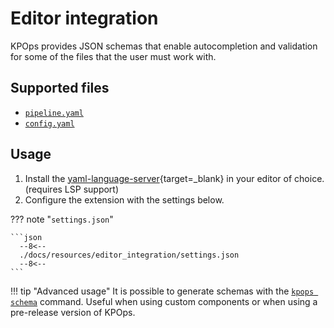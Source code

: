 # Editor integration

KPOps provides JSON schemas that enable autocompletion and validation for some of the files that the user must work with.

## Supported files

- [`pipeline.yaml`](../components)
- [`config.yaml`](../config)

## Usage

1. Install the
[yaml-language-server](https://github.com/redhat-developer/yaml-language-server#clients){target=_blank} in your editor of choice. (requires LSP support)
2. Configure the extension with the settings below.

??? note "`settings.json`"

    ```json
      --8<--
      ./docs/resources/editor_integration/settings.json
      --8<--
    ```

!!! tip "Advanced usage"
    It is possible to generate schemas with the [`kpops schema`](../cli-commands/#kpops-schema) command. Useful when using custom components or when using a pre-release version of KPOps.
